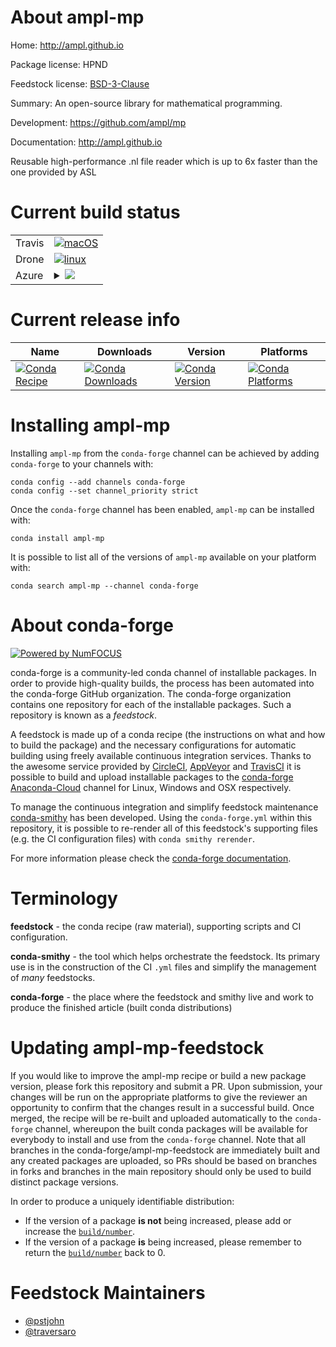 About ampl-mp
=============

Home: http://ampl.github.io

Package license: HPND

Feedstock license: [BSD-3-Clause](https://github.com/conda-forge/ampl-mp-feedstock/blob/master/LICENSE.txt)

Summary: An open-source library for mathematical programming.

Development: https://github.com/ampl/mp

Documentation: http://ampl.github.io

Reusable high-performance .nl file reader which is up to 6x faster than
the one provided by ASL


Current build status
====================


<table><tr>
    <td>Travis</td>
    <td>
      <a href="https://travis-ci.com/conda-forge/ampl-mp-feedstock">
        <img alt="macOS" src="https://img.shields.io/travis/com/conda-forge/ampl-mp-feedstock/master.svg?label=macOS">
      </a>
    </td>
  </tr><tr>
    <td>Drone</td>
    <td>
      <a href="https://cloud.drone.io/conda-forge/ampl-mp-feedstock">
        <img alt="linux" src="https://img.shields.io/drone/build/conda-forge/ampl-mp-feedstock/master.svg?label=Linux">
      </a>
    </td>
  </tr>
    
  <tr>
    <td>Azure</td>
    <td>
      <details>
        <summary>
          <a href="https://dev.azure.com/conda-forge/feedstock-builds/_build/latest?definitionId=36&branchName=master">
            <img src="https://dev.azure.com/conda-forge/feedstock-builds/_apis/build/status/ampl-mp-feedstock?branchName=master">
          </a>
        </summary>
        <table>
          <thead><tr><th>Variant</th><th>Status</th></tr></thead>
          <tbody><tr>
              <td>linux_64</td>
              <td>
                <a href="https://dev.azure.com/conda-forge/feedstock-builds/_build/latest?definitionId=36&branchName=master">
                  <img src="https://dev.azure.com/conda-forge/feedstock-builds/_apis/build/status/ampl-mp-feedstock?branchName=master&jobName=linux&configuration=linux_64_" alt="variant">
                </a>
              </td>
            </tr><tr>
              <td>linux_aarch64</td>
              <td>
                <a href="https://dev.azure.com/conda-forge/feedstock-builds/_build/latest?definitionId=36&branchName=master">
                  <img src="https://dev.azure.com/conda-forge/feedstock-builds/_apis/build/status/ampl-mp-feedstock?branchName=master&jobName=linux&configuration=linux_aarch64_" alt="variant">
                </a>
              </td>
            </tr><tr>
              <td>linux_ppc64le</td>
              <td>
                <a href="https://dev.azure.com/conda-forge/feedstock-builds/_build/latest?definitionId=36&branchName=master">
                  <img src="https://dev.azure.com/conda-forge/feedstock-builds/_apis/build/status/ampl-mp-feedstock?branchName=master&jobName=linux&configuration=linux_ppc64le_" alt="variant">
                </a>
              </td>
            </tr><tr>
              <td>osx_64</td>
              <td>
                <a href="https://dev.azure.com/conda-forge/feedstock-builds/_build/latest?definitionId=36&branchName=master">
                  <img src="https://dev.azure.com/conda-forge/feedstock-builds/_apis/build/status/ampl-mp-feedstock?branchName=master&jobName=osx&configuration=osx_64_" alt="variant">
                </a>
              </td>
            </tr>
          </tbody>
        </table>
      </details>
    </td>
  </tr>
</table>

Current release info
====================

| Name | Downloads | Version | Platforms |
| --- | --- | --- | --- |
| [![Conda Recipe](https://img.shields.io/badge/recipe-ampl--mp-green.svg)](https://anaconda.org/conda-forge/ampl-mp) | [![Conda Downloads](https://img.shields.io/conda/dn/conda-forge/ampl-mp.svg)](https://anaconda.org/conda-forge/ampl-mp) | [![Conda Version](https://img.shields.io/conda/vn/conda-forge/ampl-mp.svg)](https://anaconda.org/conda-forge/ampl-mp) | [![Conda Platforms](https://img.shields.io/conda/pn/conda-forge/ampl-mp.svg)](https://anaconda.org/conda-forge/ampl-mp) |

Installing ampl-mp
==================

Installing `ampl-mp` from the `conda-forge` channel can be achieved by adding `conda-forge` to your channels with:

```
conda config --add channels conda-forge
conda config --set channel_priority strict
```

Once the `conda-forge` channel has been enabled, `ampl-mp` can be installed with:

```
conda install ampl-mp
```

It is possible to list all of the versions of `ampl-mp` available on your platform with:

```
conda search ampl-mp --channel conda-forge
```


About conda-forge
=================

[![Powered by NumFOCUS](https://img.shields.io/badge/powered%20by-NumFOCUS-orange.svg?style=flat&colorA=E1523D&colorB=007D8A)](http://numfocus.org)

conda-forge is a community-led conda channel of installable packages.
In order to provide high-quality builds, the process has been automated into the
conda-forge GitHub organization. The conda-forge organization contains one repository
for each of the installable packages. Such a repository is known as a *feedstock*.

A feedstock is made up of a conda recipe (the instructions on what and how to build
the package) and the necessary configurations for automatic building using freely
available continuous integration services. Thanks to the awesome service provided by
[CircleCI](https://circleci.com/), [AppVeyor](https://www.appveyor.com/)
and [TravisCI](https://travis-ci.com/) it is possible to build and upload installable
packages to the [conda-forge](https://anaconda.org/conda-forge)
[Anaconda-Cloud](https://anaconda.org/) channel for Linux, Windows and OSX respectively.

To manage the continuous integration and simplify feedstock maintenance
[conda-smithy](https://github.com/conda-forge/conda-smithy) has been developed.
Using the ``conda-forge.yml`` within this repository, it is possible to re-render all of
this feedstock's supporting files (e.g. the CI configuration files) with ``conda smithy rerender``.

For more information please check the [conda-forge documentation](https://conda-forge.org/docs/).

Terminology
===========

**feedstock** - the conda recipe (raw material), supporting scripts and CI configuration.

**conda-smithy** - the tool which helps orchestrate the feedstock.
                   Its primary use is in the construction of the CI ``.yml`` files
                   and simplify the management of *many* feedstocks.

**conda-forge** - the place where the feedstock and smithy live and work to
                  produce the finished article (built conda distributions)


Updating ampl-mp-feedstock
==========================

If you would like to improve the ampl-mp recipe or build a new
package version, please fork this repository and submit a PR. Upon submission,
your changes will be run on the appropriate platforms to give the reviewer an
opportunity to confirm that the changes result in a successful build. Once
merged, the recipe will be re-built and uploaded automatically to the
`conda-forge` channel, whereupon the built conda packages will be available for
everybody to install and use from the `conda-forge` channel.
Note that all branches in the conda-forge/ampl-mp-feedstock are
immediately built and any created packages are uploaded, so PRs should be based
on branches in forks and branches in the main repository should only be used to
build distinct package versions.

In order to produce a uniquely identifiable distribution:
 * If the version of a package **is not** being increased, please add or increase
   the [``build/number``](https://docs.conda.io/projects/conda-build/en/latest/resources/define-metadata.html#build-number-and-string).
 * If the version of a package **is** being increased, please remember to return
   the [``build/number``](https://docs.conda.io/projects/conda-build/en/latest/resources/define-metadata.html#build-number-and-string)
   back to 0.

Feedstock Maintainers
=====================

* [@pstjohn](https://github.com/pstjohn/)
* [@traversaro](https://github.com/traversaro/)

